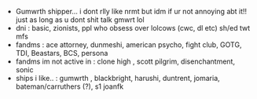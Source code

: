 - Gumwrth shipper... i dont rlly like nrmt but idm if ur not annoying abt it!! just as long as u dont shit talk gmwrt lol
- dni : basic, zionists, ppl who obsess over lolcows (cwc, dl etc) sh/ed twt mfs 
- fandms : ace attorney, dunmeshi, american psycho, fight club, GOTG, TDI, Beastars, BCS, persona
- fandms im not active in : clone high , scott pilgrim, disenchantment, sonic 
- ships i like.. : gumwrth , blackbright, harushi, duntrent, jomaria, bateman/carruthers (?), s1 joanfk
  
